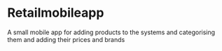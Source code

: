 # Retailmobileapp
A small mobile app for adding products to the systems and categorising them and adding their prices and brands
